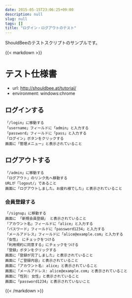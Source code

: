 ```yaml
---
date: 2015-05-15T23:06:25+09:00
description: null
slug: null
tags: []
title: "ログイン・ログアウトのテスト"
---
```


ShouldBeeのテストスクリプトのサンプルです。

{{< markdown >}}
# テスト仕様書

* url: http://shouldbee.at/tutorial/
* environment: windows:chrome

## ログインする

```
「/login」に移動する
「username」フィールドに「admin」と入力する
「password」フィールドに「pass」と入力する
「ログイン」ボタンをクリックする
画面に「管理メニュー」と表示されていること
```

## ログアウトする

```
「/admin」に移動する
「ログアウト」のリンク先へ移動する
URLが「logout/」であること
画面に「ログアウトしました。お疲れ様でした」と表示されていること
```

### 会員登録する

```
「/signup」に移動する
画面に 「新規会員登録」 と表示されていること
「アカウント名」フィールドに「alice」と入力する
「パスワード」フィールドに「password1234」と入力する
「メールアドレス」フィールドに「alice@example.com」と入力する
「女性」 にチェックをつける
「利用規約に同意する」にチェックをつける
「登録」ボタンをクリックする
画面に「登録が完了しました」と表示されていること
画面に「ご登録内容」と表示されていること
画面に「アカウント名: alice」と表示されていること
画面に「メールアドレス: alice@example.com」と表示されていること
画面に「性別: 女性」と表示されていること
画面に「password1234」と表示されていないこと
```
{{< /markdown >}}

